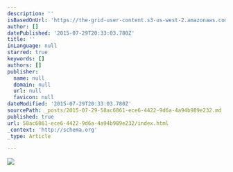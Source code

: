 ```yaml
---
description: ''
isBasedOnUrl: 'https://the-grid-user-content.s3-us-west-2.amazonaws.com/2db1adf0-fa61-434b-b826-559ffd32c69a.jpg'
author: []
datePublished: '2015-07-29T20:33:03.780Z'
title: ''
inLanguage: null
starred: true
keywords: []
authors: []
publisher:
  name: null
  domain: null
  url: null
  favicon: null
dateModified: '2015-07-29T20:33:03.780Z'
sourcePath: _posts/2015-07-29-58ac6861-ece6-4422-9d6a-4a94b989e232.md
published: true
url: 58ac6861-ece6-4422-9d6a-4a94b989e232/index.html
_context: 'http://schema.org'
_type: Article

---
```

![](https://the-grid-user-content.s3-us-west-2.amazonaws.com/2db1adf0-fa61-434b-b826-559ffd32c69a.jpg)